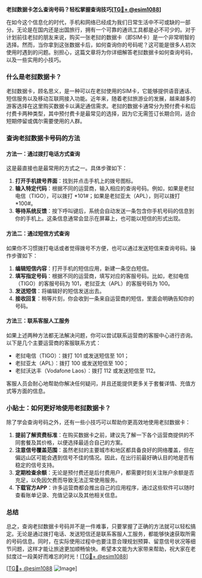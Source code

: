 **老挝数据卡怎么查询号码？轻松掌握查询技巧[[TG💪+ @esim1088](https://t.me/s/esim1088)]**

在如今这个信息化的时代，手机和网络已经成为我们日常生活中不可或缺的一部分。无论是在国内还是出国旅行，拥有一个可靠的通讯工具都是必不可少的。对于计划前往老挝的朋友来说，购买一张老挝的数据卡（即SIM卡）是一个非常明智的选择。然而，当你拿到这张数据卡后，如何查询你的号码呢？这可能是很多人初次使用时遇到的问题。别担心，这篇文章将为你详细解答老挝数据卡如何查询号码，以及一些实用的小技巧。

### 什么是老挝数据卡？

老挝数据卡，顾名思义，是一种可以在老挝使用的SIM卡，它能够提供语音通话、短信服务以及移动互联网接入功能。近年来，随着老挝旅游业的发展，越来越多的游客选择在这里购买数据卡以满足通信需求。老挝的数据卡通常分为预付费卡和后付费卡两种类型，其中预付费卡是最常见的选择，因为它无需签订长期合同，适合短期停留或偶尔需要使用的人群。

### 查询老挝数据卡号码的方法

#### 方法一：通过拨打电话方式查询
这是最直接也是最常用的方式之一。具体步骤如下：
1. **打开手机拨号界面**：找到并点击手机上的拨号图标。
2. **输入特定代码**：根据不同的运营商，输入相应的查询号码。例如，如果是老挝电信（TIGO），可以拨打 *101#；如果是老挝亚太（APL），则可以拨打 *100#。
3. **等待系统反馈**：按下呼叫键后，系统会自动发送一条包含你手机号码的信息到你的手机上。这条信息通常会显示在屏幕上，也可能以短信的形式出现。

#### 方法二：通过短信方式查询
如果你不习惯拨打电话或者觉得拨号不方便，也可以通过发送短信来查询号码。操作步骤如下：
1. **编辑短信内容**：打开手机的短信应用，新建一条空白短信。
2. **填写指定号码**：根据不同的运营商，填写对应的客服号码。比如，老挝电信（TIGO）的客服号码为 101，老挝亚太（APL）的客服号码为 100。
3. **发送短信**：将编辑好的短信发送出去。
4. **接收回复**：稍等片刻，你会收到一条来自运营商的短信，里面会明确告知你的号码。

#### 方法三：联系客服人工服务
如果上述两种方法都无法解决问题，你可以尝试联系运营商的客服中心进行咨询。以下是几个主要运营商的客服联系方式：
- 老挝电信（TIGO）：拨打 101 或发送短信至 101；
- 老挝亚太（APL）：拨打 100 或发送短信至 100；
- 老挝沃达丰（Vodafone Laos）：拨打 112 或发送短信至 112。

客服人员会耐心地帮助你解决任何疑问，并且还能提供更多关于套餐详情、充值方式等方面的信息。

### 小贴士：如何更好地使用老挝数据卡？
除了学会查询号码之外，还有一些小技巧可以帮助你更高效地使用老挝数据卡：

1. **提前了解资费标准**：在购买数据卡之前，建议先了解一下各个运营商提供的不同套餐及其价格，以便选择最适合自己的方案。
2. **注意信号覆盖范围**：虽然老挝的主要城市和地区都具备良好的网络覆盖，但在偏远山区可能会遇到信号不佳的情况。因此，在出行前最好确认目的地是否有稳定的信号支持。
3. **定期检查余额**：无论是预付费还是后付费用户，都需要时刻关注账户余额是否充足，以免因欠费而导致无法正常使用服务。
4. **下载官方APP**：许多运营商都会推出自己的应用程序，通过这些软件可以随时查看账单记录、充值记录以及其他相关信息。

### 总结

总之，查询老挝数据卡号码并不是一件难事，只要掌握了正确的方法就可以轻松搞定。无论是通过拨打电话、发送短信还是联系客服人工服务，都能够快速获取所需的号码信息。同时，在实际使用过程中也要注意合理规划预算、留意信号状况等细节问题，这样才能让旅途更加顺畅愉快。希望本文能为大家带来帮助，祝大家在老挝度过一段美好而难忘的时光！[[TG💪+ @esim1088](https://t.me/s/esim1088)]

[[TG💪+ @esim1088](https://t.me/s/esim1088) ![Image](https://i.postimg.cc/4NQfJmqS/Snipaste-2025-05-13-00-14-12.png)]